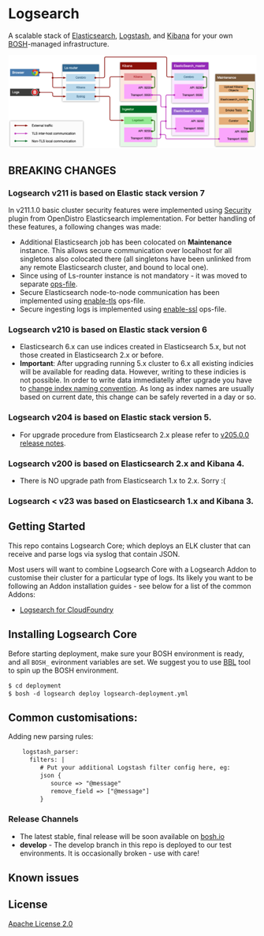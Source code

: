 # Logsearch

A scalable stack of [Elasticsearch](https://www.elastic.co/elasticsearch), [Logstash](https://www.elastic.co/logstash), and [Kibana](https://www.elastic.co/kibana) for your own [BOSH](https://bosh.io/docs)-managed infrastructure.

![logsearch-scheme](docs/img/logsearch.png)

## BREAKING CHANGES

### Logsearch v211 is based on Elastic stack version 7
In v211.1.0 basic cluster security features were implemented using [Security](https://opendistro.github.io/for-elasticsearch-docs/docs/install/plugins/) plugin from OpenDistro Elasticsearch implementation. For better handling of these features, a following changes was made:

- Additional Elasticsearch job has been colocated on **Maintenance** instance. This allows secure communication over localhost for all singletons also colocated there (all singletons have been unlinked from any remote Elasticsearch cluster, and bound to local one).
- Since using of Ls-rounter instance is not mandatory - it was moved to separate [ops-file](deployment/operations/enable-router.yml).
- Secure Elasticsearch node-to-node communication has been implemented using [enable-tls](deployment/operations/enable-tls.yml) ops-file.
- Secure ingesting logs is implemented using [enable-ssl](deployment/operations/enable-ssl.yml) ops-file.

### Logsearch v210 is based on Elastic stack version 6

- Elasticsearch 6.x can use indices created in Elasticsearch 5.x, but not those created in Elasticsearch 2.x or before.
- **Important**: After upgrading running 5.x cluster to 6.x all existing indicies will be available for reading data. However, writing to these indicies is not possible. In order to write data immediatelly after upgrade you have to [change index naming convention](https://github.com/cloudfoundry-community/logsearch-boshrelease/commit/2f83b41ee14dbe3141e21cc0c40df340d50e0169). As long as index names are usually based on current date, this change can be safely reverted in a day or so.

### Logsearch v204 is based on Elastic stack version 5.
- For upgrade procedure from Elasticsearch 2.x please refer to [v205.0.0 release notes](https://github.com/cloudfoundry-community/logsearch-boshrelease/releases/tag/v205.0.0#component-updates).

### Logsearch v200 is based on Elasticsearch 2.x and Kibana 4.
- There is NO upgrade path from Elasticsearch 1.x to 2.x.  Sorry :(

### Logsearch < v23 was based on Elasticsearch 1.x and Kibana 3.

## Getting Started

This repo contains Logsearch Core; which deploys an ELK cluster that can receive and parse logs via syslog that contain JSON.

Most users will want to combine Logsearch Core with a Logsearch Addon to customise their cluster for a
particular type of logs.  Its likely you want to be following an Addon installation guides - see below
for a list of the common Addons:

  * [Logsearch for CloudFoundry](https://github.com/cloudfoundry-community/logsearch-for-cloudfoundry)


## Installing Logsearch Core

Before starting deployment, make sure your BOSH environment is ready, and all `BOSH_` evironment variables are set. We suggest you to use [BBL](https://github.com/cloudfoundry/bosh-bootloader) tool to spin up the BOSH environment.

```
$ cd deployment
$ bosh -d logsearch deploy logsearch-deployment.yml
```
## Common customisations:

Adding new parsing rules:

        logstash_parser:
          filters: |
             # Put your additional Logstash filter config here, eg:
             json {
                source => "@message"
                remove_field => ["@message"]
             }


### Release Channels

 * The latest stable, final release will be soon available on [bosh.io](http://bosh.io/releases)
 * **develop** - The develop branch in this repo is deployed to our test environments.  It is occasionally broken - use with care!

## Known issues


## License

[Apache License 2.0](./LICENSE)
